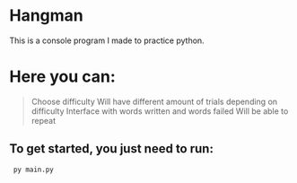 # Hangman 

This is a console program I made to practice python.

# Here you can:
<!-- Blockquote -->
>Choose difficulty
Will have different amount of trials depending on difficulty
Interface with words written and words failed
Will be able to repeat
 
## To get started, you just need to run:

     py main.py
